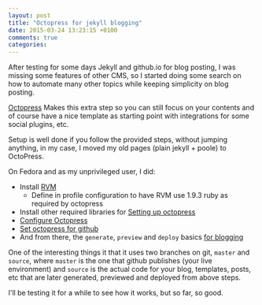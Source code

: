 ```yaml
---
layout: post
title: "Octopress for jekyll blogging"
date: 2015-03-24 13:23:15 +0100
comments: true
categories: 
---
```


After testing for some days Jekyll and github.io for blog posting, I was missing some features of other CMS, so I started doing some search on how to automate many other topics while keeping simplicity on blog posting.

[Octopress](http://octopress.org) Makes this extra step so you can still focus on your contents and of course have a nice template as starting point with integrations for some social plugins, etc.

Setup is well done if you follow the provided steps, without jumping anything, in my case, I moved my old pages (plain jekyll + poole) to OctoPress.


On Fedora and as my unprivileged user, I did:

- Install [RVM](http://octopress.org/docs/setup/rvm/)
    -  Define in profile configuration to have RVM use 1.9.3 ruby as required by octopress
- Install other required libraries for [Setting up octopress](http://octopress.org/docs/setup/)
- [Configure Octopress](http://octopress.org/docs/configuring/)
- [Set octopress for github](http://octopress.org/docs/deploying/github/)
- And from there, the `generate`, `preview` and `deploy` basics [for blogging](http://octopress.org/docs/blogging/)

One of the interesting things it that it uses two branches on git, `master` and `source`, where `master` is the one that github publishes (your live environment) and `source` is the actual code for your blog, templates, posts, etc that are later generated, previewed and deployed from above steps.

I'll be testing it for a while to see how it works, but so far, so good.

